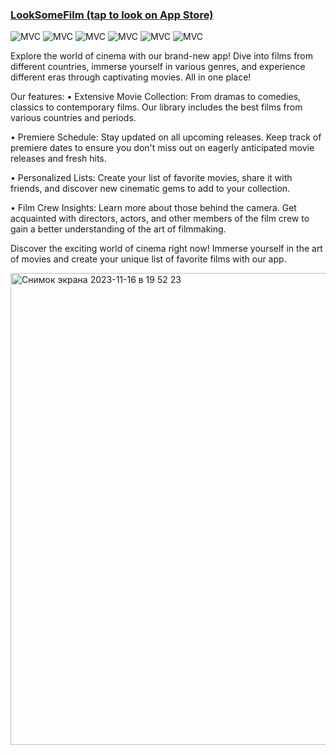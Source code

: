### [LookSomeFilm (tap to look on App Store)](https://apps.apple.com/ru/app/makesomefood/id6449434835.)

<img src="https://img.shields.io/badge/MVVM clean-ff69b4" alt="MVC" /></a>
<img src="https://img.shields.io/badge/No storyboard-purple" alt="MVC" /></a>
<img src="https://img.shields.io/badge/Realm-green" alt="MVC" /></a>
<img src="https://img.shields.io/badge/Alamofire-yellow" alt="MVC" /></a>
<img src="https://img.shields.io/badge/REST API-red" alt="MVC" /></a>
<img src="https://img.shields.io/badge/HIG-blue" alt="MVC" /></a>

Explore the world of cinema with our brand-new app! Dive into films from different countries, immerse yourself in various genres, and experience different eras through captivating movies. All in one place!

Our features:
• Extensive Movie Collection: From dramas to comedies, classics to contemporary films. Our library includes the best films from various countries and periods.

• Premiere Schedule: Stay updated on all upcoming releases. Keep track of premiere dates to ensure you don't miss out on eagerly anticipated movie releases and fresh hits.

• Personalized Lists: Create your list of favorite movies, share it with friends, and discover new cinematic gems to add to your collection.

• Film Crew Insights: Learn more about those behind the camera. Get acquainted with directors, actors, and other members of the film crew to gain a better understanding of the art of filmmaking.

Discover the exciting world of cinema right now! Immerse yourself in the art of movies and create your unique list of favorite films with our app.


<img width="755" alt="Снимок экрана 2023-11-16 в 19 52 23" src="https://github.com/Sosisya/LookSomeFilm_new/assets/96905634/3f8ffc81-b088-401e-a557-45c49225e7cf">
